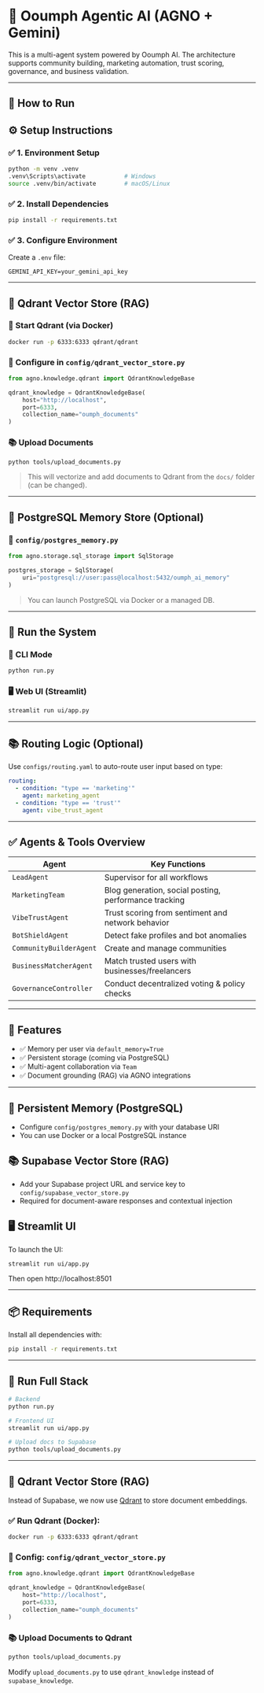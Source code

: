 # 🧠 Ooumph Agentic AI (AGNO + Gemini)

This is a multi-agent system powered by Ooumph AI. The architecture supports community building, marketing automation, trust scoring, governance, and business validation.

---

## 🚀 How to Run

## ⚙️ Setup Instructions

### ✅ 1. Environment Setup

```bash
python -m venv .venv
.venv\Scripts\activate           # Windows
source .venv/bin/activate        # macOS/Linux
```

### ✅ 2. Install Dependencies

```bash
pip install -r requirements.txt
```

### ✅ 3. Configure Environment

Create a `.env` file:

```env
GEMINI_API_KEY=your_gemini_api_key
```

---

## 🧠 Qdrant Vector Store (RAG)

### 🔌 Start Qdrant (via Docker)

```bash
docker run -p 6333:6333 qdrant/qdrant
```

### 🧠 Configure in `config/qdrant_vector_store.py`

```python
from agno.knowledge.qdrant import QdrantKnowledgeBase

qdrant_knowledge = QdrantKnowledgeBase(
    host="http://localhost",
    port=6333,
    collection_name="oumph_documents"
)
```

### 📚 Upload Documents

```bash
python tools/upload_documents.py
```

> This will vectorize and add documents to Qdrant from the `docs/` folder (can be changed).

---

## 🧠 PostgreSQL Memory Store (Optional)

### 📄 `config/postgres_memory.py`

```python
from agno.storage.sql_storage import SqlStorage

postgres_storage = SqlStorage(
    uri="postgresql://user:pass@localhost:5432/oumph_ai_memory"
)
```

> You can launch PostgreSQL via Docker or a managed DB.

---

## 🧪 Run the System

### 🧠 CLI Mode

```bash
python run.py
```

### 🖥️ Web UI (Streamlit)

```bash
streamlit run ui/app.py
```

---

## 📚 Routing Logic (Optional)

Use `configs/routing.yaml` to auto-route user input based on type:

```yaml
routing:
  - condition: "type == 'marketing'"
    agent: marketing_agent
  - condition: "type == 'trust'"
    agent: vibe_trust_agent
```

---

## ✅ Agents & Tools Overview

| Agent                   | Key Functions                                             |
|------------------------|-----------------------------------------------------------|
| `LeadAgent`            | Supervisor for all workflows                              |
| `MarketingTeam`        | Blog generation, social posting, performance tracking     |
| `VibeTrustAgent`       | Trust scoring from sentiment and network behavior         |
| `BotShieldAgent`       | Detect fake profiles and bot anomalies                    |
| `CommunityBuilderAgent`| Create and manage communities                             |
| `BusinessMatcherAgent` | Match trusted users with businesses/freelancers           |
| `GovernanceController` | Conduct decentralized voting & policy checks              |


---

## 🧠 Features

- ✅ Memory per user via `default_memory=True`
- ✅ Persistent storage (coming via PostgreSQL)
- ✅ Multi-agent collaboration via `Team`
- ✅ Document grounding (RAG) via AGNO integrations


---

## 🧠 Persistent Memory (PostgreSQL)

- Configure `config/postgres_memory.py` with your database URI
- You can use Docker or a local PostgreSQL instance

## 📚 Supabase Vector Store (RAG)

- Add your Supabase project URL and service key to `config/supabase_vector_store.py`
- Required for document-aware responses and contextual injection

## 🖥️ Streamlit UI

To launch the UI:

```bash
streamlit run ui/app.py
```

Then open http://localhost:8501

---

## 📦 Requirements

Install all dependencies with:

```bash
pip install -r requirements.txt
```

---

## 🧪 Run Full Stack

```bash
# Backend
python run.py

# Frontend UI
streamlit run ui/app.py

# Upload docs to Supabase
python tools/upload_documents.py
```


---

## 🧠 Qdrant Vector Store (RAG)

Instead of Supabase, we now use [Qdrant](https://qdrant.tech) to store document embeddings.

### ✅ Run Qdrant (Docker):

```bash
docker run -p 6333:6333 qdrant/qdrant
```

### 📄 Config: `config/qdrant_vector_store.py`

```python
from agno.knowledge.qdrant import QdrantKnowledgeBase

qdrant_knowledge = QdrantKnowledgeBase(
    host="http://localhost",
    port=6333,
    collection_name="oumph_documents"
)
```

### 📚 Upload Documents to Qdrant

```bash
python tools/upload_documents.py
```

Modify `upload_documents.py` to use `qdrant_knowledge` instead of `supabase_knowledge`.
